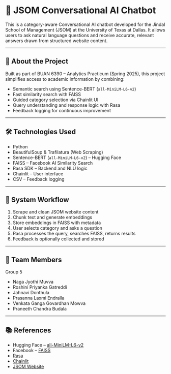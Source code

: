 # 🤖 JSOM Conversational AI Chatbot
 
This is a category-aware Conversational AI chatbot developed for the Jindal School of Management (JSOM) at the University of Texas at Dallas. It allows users to ask natural language questions and receive accurate, relevant answers drawn from structured website content.
 
---
 
## 📘 About the Project
 
Built as part of BUAN 6390 – Analytics Practicum (Spring 2025), this project simplifies access to academic information by combining:
 
- Semantic search using Sentence-BERT (`all-MiniLM-L6-v2`)
- Fast similarity search with FAISS
- Guided category selection via Chainlit UI
- Query understanding and response logic with Rasa
- Feedback logging for continuous improvement
 
---
 
## 🛠 Technologies Used
 
- Python  
- BeautifulSoup & Trafilatura (Web Scraping)  
- Sentence-BERT (`all-MiniLM-L6-v2`) – Hugging Face  
- FAISS – Facebook AI Similarity Search  
- Rasa SDK – Backend and NLU logic  
- Chainlit – User interface  
- CSV – Feedback logging  
 
---
 
## 🧱 System Workflow
 
1. Scrape and clean JSOM website content  
2. Chunk text and generate embeddings  
3. Store embeddings in FAISS with metadata  
4. User selects category and asks a question  
5. Rasa processes the query, searches FAISS, returns results  
6. Feedback is optionally collected and stored
 
---
 
## 👥 Team Members
 
Group 5  
- Naga Jyothi Muvva  
- Roshini Priyanka Gatreddi  
- Jahnavi Donthula  
- Prasanna Laxmi Endralla  
- Venkata Ganga Govardhan Mowva  
- Praneeth Chandra Budala
 
---
 
## 📚 References
 
- Hugging Face – [all-MiniLM-L6-v2](https://huggingface.co/sentence-transformers/all-MiniLM-L6-v2)  
- Facebook – [FAISS](https://github.com/facebookresearch/faiss)  
- [Rasa](https://rasa.com/)  
- [Chainlit](https://docs.chainlit.io/)  
- [JSOM Website](https://jindal.utdallas.edu/)
